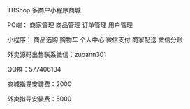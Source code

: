 TBShop
多商户小程序商城

PC端： 商家管理 商品管理 订单管理 用户管理

小程序： 商品选购 购物车 个人中心 微信支付 商家配送 微信分账


外卖源码出售联系微信：zuoann301

QQ群：577406104

商城指导安装费：2000

外卖指导安装费：5000







